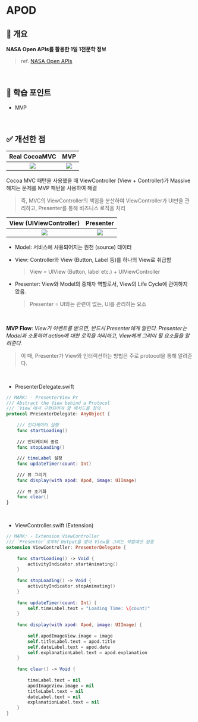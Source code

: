 # APOD

## 🎯 개요
**NASA Open APIs를 활용한 1일 1천문학 정보**
> ref. [NASA Open APIs](https://api.nasa.gov)

<br>

## 📖 학습 포인트
- MVP

<br>

## ✅ 개선한 점
|Real CocoaMVC|MVP|
|:---:|:---:|
|<img src="https://github.com/user-attachments/assets/580d7c69-59bd-45ec-9374-5e4298d4b725">|<img src="https://github.com/user-attachments/assets/6d6c2489-4bdb-433a-92ff-b3c64b3b6172">|

Cocoa MVC 패턴을 사용했을 때 ViewController (View + Controller)가 Massive해지는 문제를 MVP 패턴을 사용하여 해결
> 즉, MVC의 ViewController의 책임을 분산하여 ViewController가 UI만을 관리하고, Presenter를 통해 비즈니스 로직을 처리

|View (UIViewController)|Presenter|
|:---:|:---:|
|<img src="https://github.com/user-attachments/assets/514f2731-5e14-4480-a881-238d90c58efa">|<img src="https://github.com/user-attachments/assets/042bfb26-2ad0-41be-9be0-281eff28c33f">|

- Model: 서비스에 사용되어지는 원천 (source) 데이터
  
- View: Controller와 View (Button, Label 등)를 하나의 View로 취급함
  > View = UIView (Button, label etc.) + UIViewController
  
- Presenter: View와 Model의 중재자 역할로서, View의 Life Cycle에 관여하지 않음.
  > Presenter = UI와는 관련이 없는, UI를 관리하는 요소
  <br>
  
**MVP Flow**: _View가 이벤트를 받으면, 반드시 Presenter에게 알린다. Presenter는 Model과 소통하여 action에 대한 로직을 처리하고, View에게 그려야 될 요소들을 알려준다._
> 이 때, Presenter가 View와 인터랙션하는 방법은 주로 protocol을 통해 알려준다.
<br>

- PresenterDelegate.swift
```swift
// MARK: - PresenterView Pr
/// Abstract the View behind a Protocol
/// `View`에서 구현되어야 할 메서드를 정의
protocol PresenterDelegate: AnyObject {
    
    /// 인디케이터 실행
    func startLoading()
    
    /// 인디케이터 종료
    func stopLoading()
    
    /// timeLabel 설정
    func updateTimer(count: Int)
    
    /// 뷰 그리기
    func display(with apod: Apod, image: UIImage)
    
    /// 뷰 초기화
    func clear()
}
```

<br>

- ViewController.swift (Extension)
```swift
// MARK: - Extension ViewController
/// `Presenter`로부터 Output을 받아 View를 그리는 작업에만 집중
extension ViewController: PresenterDelegate {
    
    func startLoading() -> Void {
        activityIndicator.startAnimating()
    }
    
    func stopLoading() -> Void {
        activityIndicator.stopAnimating()
    }
    
    func updateTimer(count: Int) {
        self.timeLabel.text = "Loading Time: \(count)"
    }
    
    func display(with apod: Apod, image: UIImage) {
        
        self.apodImageView.image = image
        self.titleLabel.text = apod.title
        self.dateLabel.text = apod.date
        self.explanationLabel.text = apod.explanation
    }
    
    func clear() -> Void {
        
        timeLabel.text = nil
        apodImageView.image = nil
        titleLabel.text = nil
        dateLabel.text = nil
        explanationLabel.text = nil
    }
}
```
